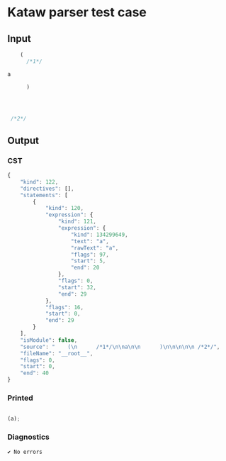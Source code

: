 # Kataw parser test case

## Input

`````js
    (
      /*1*/

a

      )




 /*2*/
`````

## Output

### CST

```javascript
{
    "kind": 122,
    "directives": [],
    "statements": [
        {
            "kind": 120,
            "expression": {
                "kind": 121,
                "expression": {
                    "kind": 134299649,
                    "text": "a",
                    "rawText": "a",
                    "flags": 97,
                    "start": 5,
                    "end": 20
                },
                "flags": 0,
                "start": 32,
                "end": 29
            },
            "flags": 16,
            "start": 0,
            "end": 29
        }
    ],
    "isModule": false,
    "source": "    (\n      /*1*/\n\na\n\n      )\n\n\n\n\n /*2*/",
    "fileName": "__root__",
    "flags": 0,
    "start": 0,
    "end": 40
}
```

### Printed

```javascript

(a);
```

### Diagnostics

```javascript
✔ No errors
```


